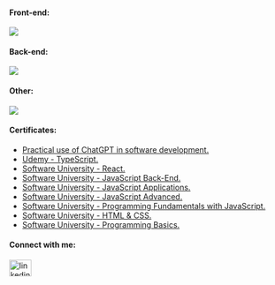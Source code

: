 #### Front-end:
<p align="left">
  <a>
    <img src="https://skillicons.dev/icons?i=html,css,js,ts,react,angular" />
  </a>
</p>

#### Back-end:
<p align="left">
  <a>
    <img src="https://skillicons.dev/icons?i=nodejs,express,mongodb" />
  </a>
</p>

#### Other:
<p align="left">
  <a>
    <img src="https://skillicons.dev/icons?i=git,photoshop" />
  </a>
</p>

#### Certificates:

* [Practical use of ChatGPT in software development.](https://github.com/viiktorstefanov/ViiktorStefanov/blob/main/HackBulgaria_Masterclass_Viktor%20Stefanov_15.02.pdf)
* [Udemy - TypeScript.](https://github.com/viiktorstefanov/ViiktorStefanov/blob/main/typescript.jpg)
* [Software University - React.](https://softuni.bg/certificates/details/197757/5626224d)
* [Software University - JavaScript Back-End.](https://softuni.bg/certificates/details/190511/2dd2f159)
* [Software University - JavaScript Applications.](https://softuni.bg/certificates/details/180040/65f26b18)
* [Software University - JavaScript Advanced.](https://softuni.bg/certificates/details/174124/7392ef54)
* [Software University - Programming Fundamentals with JavaScript.](https://softuni.bg/certificates/details/166091/98066d3e)
* [Software University - HTML & CSS.](https://softuni.bg/certificates/details/205236/765fdeb9)
* [Software University - Programming Basics.](https://softuni.bg/certificates/details/147897/2fefa0e5)

#### Connect with me:

<p align="left">
<a href="https://www.linkedin.com/in/viktorstefanov/" target="blank"><img align="center" src="https://raw.githubusercontent.com/rahuldkjain/github-profile-readme-generator/master/src/images/icons/Social/linked-in-alt.svg" alt="linkedin.com/in/viktor-stefanov-953047263" height="30" width="40" /></a>
</p>
